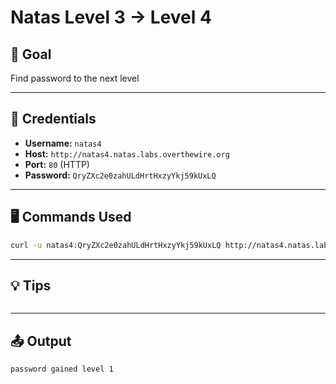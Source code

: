 # Natas Level 3 → Level 4

## 🧠 Goal

Find password to the next level

---

## 🔐 Credentials

- **Username:** `natas4`  
- **Host:** `http://natas4.natas.labs.overthewire.org`   
- **Port:** `80` (HTTP)  
- **Password:** `QryZXc2e0zahULdHrtHxzyYkj59kUxLQ` 

---

## 🖥️ Commands Used

```bash
curl -u natas4:QryZXc2e0zahULdHrtHxzyYkj59kUxLQ http://natas4.natas.labs.overthewire.org
```
___

## 💡 Tips
```bash

```
___

## 📤 Output
```bash
password gained level 1
```
